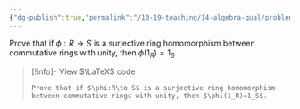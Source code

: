 ```yaml
---
{"dg-publish":true,"permalink":"/10-19-teaching/14-algebra-qual/problem-bank/pool-problems/ring-theory/image-of-the-identity-element-under-a-ring-morphism/","tags":["ring_theory"],"updated":"2025-03-18T10:45:42-07:00"}
---
```


Prove that if $\phi:R\to S$ is a surjective ring homomorphism between commutative rings with unity, then $\phi(1_R)=1_S$.

> [!info]- View $\LaTeX$ code
> ```
> Prove that if $\phi:R\to S$ is a surjective ring homomorphism between commutative rings with unity, then $\phi(1_R)=1_S$.
> ```
